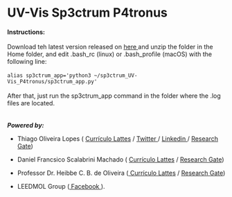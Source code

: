 
# UV-Vis Sp3ctrum P4tronus


<b>Instructions:</b><br><br>
Download teh latest version released on <a href="https://github.com/lopesth/UV-Vis-Sp3ctrum-P4tronus/releases/download/1.01/Sp3ctrum_UV-Vis_P4tronus.zip"> here </a> and unzip the folder in the Home folder, and edit .bash_rc (linux) or .bash_profile (macOS) with the following line:</br></br>
```alias sp3ctrum_app='python3 ~/sp3ctrum_UV-Vis_P4tronus/sp3ctrum_app.py'```</br></br>
After that, just run the sp3ctrum_app command in the folder where the .log files are located.
</br></br></br>
<b><i>Powered by:</i></b></br>
 * Thiago Oliveira Lopes ( <a href="http://lattes.cnpq.br/8870631835172791"> Currículo Lattes</a> / <a href="https://twitter.com/thiago_o_lopes"> Twitter </a> / <a href="https://www.linkedin.com/in/thiago-lopes-1972b270"> Linkedin </a> / <a href="https://www.researchgate.net/profile/Thiago_Lopes2"> Research Gate</a>)
 
 * Daniel Francsico Scalabrini Machado ( <a href="http://lattes.cnpq.br/9791047274773689"> Currículo Lattes</a> / <a href="https://www.researchgate.net/profile/Daniel_Francisco_Machado">Research Gate</a>)
 * Professor Dr. Heibbe C. B. de Oliveira (<a href="http://lattes.cnpq.br/5995553993631378"> Currículo Lattes</a>  / <a href="https://www.researchgate.net/profile/Heibbe_De_Oliveira2">Research Gate</a>)
 * LEEDMOL Group (<a href="https://www.facebook.com/leedmol/" > Facebook </a>).
